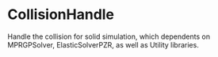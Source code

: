 CollisionHandle
===============

Handle the collision for solid simulation, which dependents on MPRGPSolver, ElasticSolverPZR, as well as Utility libraries.
